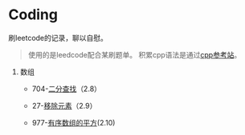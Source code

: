# Coding
刷leetcode的记录，聊以自慰。
>使用的是leedcode配合某刷题单。
>积累cpp语法是通过[cpp参考站](https://legacy.cplusplus.com/reference/)。
1. 数组
	
	- 704-[二分查找](./数组/704-二分查找.md)（2.8）
	
	- 27-[移除元素](./数组/27-移除元素.md)（2.9）
	
	- 977-[有序数组的平方](./数组/977-有序数组的平方.md)(2.10)

